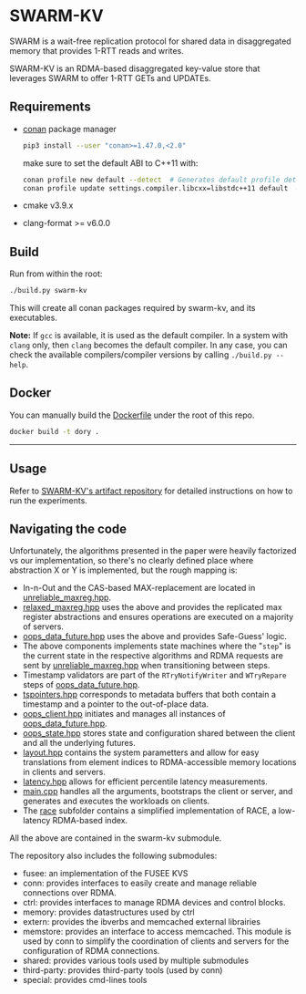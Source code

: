# SWARM-KV

SWARM is a wait-free replication protocol for shared data in disaggregated memory that provides 1-RTT reads and writes.

SWARM-KV is an RDMA-based disaggregated key-value store that leverages SWARM to offer 1-RTT GETs and UPDATEs.

## Requirements

- [conan](https://conan.io/) package manager
    ```sh
    pip3 install --user "conan>=1.47.0,<2.0"
    ```

    make sure to set the default ABI to C++11 with:

    ```sh
    conan profile new default --detect  # Generates default profile detecting GCC and sets old ABI
    conan profile update settings.compiler.libcxx=libstdc++11 default  # Sets libcxx to C++11 ABI
    ```

- cmake v3.9.x
- clang-format >= v6.0.0

## Build

Run from within the root:

```sh
./build.py swarm-kv
```

This will create all conan packages required by swarm-kv, and its executables.

__Note:__ If `gcc` is available, it is used as the default compiler. In a system with `clang` only, then `clang` becomes the default compiler. In any case, you can check the available compilers/compiler versions by calling `./build.py --help`.

## Docker

You can manually build the [Dockerfile](https://github.com/LPD-EPFL/swarm-kv/blob/master/Dockerfile) under the root of this repo.

```sh
docker build -t dory .
```
---


## Usage

Refer to [SWARM-KV's artifact repository](https://github.com/LPD-EPFL/swarm-artifacts) for detailed instructions on how to run the experiments.


## Navigating the code

Unfortunately, the algorithms presented in the paper were heavily factorized vs our implementation, so there's no clearly defined place where abstraction X or Y is implemented, but the rough mapping is:
- In-n-Out and the CAS-based MAX-replacement are located in [unreliable_maxreg.hpp](swarm-kv/src/unreliable_maxreg.hpp).
- [relaxed_maxreg.hpp](swarm-kv/src/relaxed_maxreg.hpp) uses the above and provides the replicated max register abstractions and ensures operations are executed on a majority of servers.
- [oops_data_future.hpp](swarm-kv/src/oops_data_future.hpp) uses the above and provides Safe-Guess' logic.
- The above components implements state machines where the "`step`" is the current state in the respective algorithms and RDMA requests are sent by [unreliable_maxreg.hpp](swarm-kv/src/unreliable_maxreg.hpp) when transitioning between steps.
- Timestamp validators are part of the `RTryNotifyWriter` and `WTryRepare` steps of [oops_data_future.hpp](swarm-kv/src/oops_data_future.hpp).
- [tspointers.hpp](swarm-kv/src/tspointers.hpp) corresponds to metadata buffers that both contain a timestamp and a pointer to the out-of-place data.
- [oops_client.hpp](swarm-kv/src/oops_client.hpp) initiates and manages all instances of [oops_data_future.hpp](swarm-kv/src/oops_data_future.hpp).
- [oops_state.hpp](swarm-kv/src/oops_state.hpp) stores state and configuration shared between the client and all the underlying futures.
- [layout.hpp](swarm-kv/src/layout.hpp) contains the system parametters and allow for easy translations from element indices to RDMA-accessible memory locations in clients and servers.
- [latency.hpp](swarm-kv/src/latency.hpp) allows for efficient percentile latency measurements.
- [main.cpp](swarm-kv/src/main.cpp) handles all the arguments, bootstraps the client or server, and generates and executes the workloads on clients.
- The [race](swarm-kv/src/race) subfolder contains a simplified implementation of RACE, a low-latency RDMA-based index.

All the above are contained in the swarm-kv submodule.

The repository also includes the following submodules:
- fusee: an implementation of the FUSEE KVS
- conn: provides interfaces to easily create and manage reliable connections over RDMA.
- ctrl: provides interfaces to manage RDMA devices and control blocks.
- memory: provides datastructures used by ctrl
- extern: provides the ibverbs and memcached external librairies
- memstore: provides an interface to access memcached. This module is used by conn to simplify the coordination of clients and servers for the configuration of RDMA connections.
- shared: provides various tools used by multiple submodules
- third-party: provides third-party tools (used by conn)
- special: provides cmd-lines tools